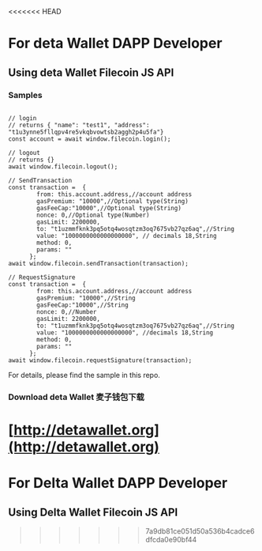 <<<<<<< HEAD
# For deta Wallet DAPP Developer

## Using deta Wallet Filecoin JS API

### Samples

```

// login
// returns { "name": "test1", "address": "t1u3ynne5fllqpv4re5vkqbvowtsb2aggh2p4u5fa"}
const account = await window.filecoin.login();

// logout
// returns {}
await window.filecoin.logout();

// SendTransaction
const transaction =  {
        from: this.account.address,//account address
        gasPremium: "10000",//Optional type(String)
        gasFeeCap:"10000",//Optional type(String)
        nonce: 0,//Optional type(Number)
        gasLimit: 2200000,
        to: "t1uzmmfknk3pq5otq4wosqtzm3oq7675vb27qz6aq",//String
        value: "1000000000000000000", // decimals 18,String
        method: 0,
        params: ""
      };
await window.filecoin.sendTransaction(transaction);

// RequestSignature
const transaction =  {
        from: this.account.address,//account address
        gasPremium: "10000",//String
        gasFeeCap:"10000",//String
        nonce: 0,//Number
        gasLimit: 2200000,
        to: "t1uzmmfknk3pq5otq4wosqtzm3oq7675vb27qz6aq",//String
        value: "1000000000000000000", //decimals 18,String
        method: 0,
        params: ""
      };
await window.filecoin.requestSignature(transaction);

```
For details, please find the sample in this repo.

### Download deta Wallet 麦子钱包下载

[http://detawallet.org](http://detawallet.org)
=======
# For Delta Wallet DAPP Developer

## Using  Delta Wallet Filecoin JS API

>>>>>>> 7a9db81ce051d50a536b4cadce6dfcda0e90bf44


